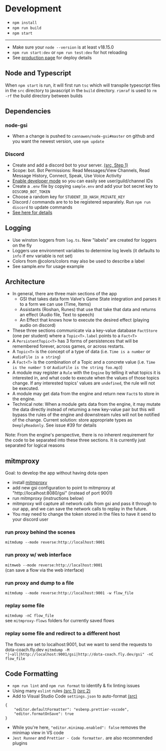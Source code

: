 # Development

-   `npm install`
-   `npm run build`
-   `npm start`

---

-   Make sure your `node --version` is at least v18.15.0
-   `npm run start:dev` or `npm run test:dev` for hot reloading
-   See [production page](production.md) for deploy details

## Node and Typescript

When `npm start` is run, it will first run `tsc` which will transpile typescript files in the `src` directory to javascript in the `build` directory. `rimraf` is used to `rm -rf` the build directory between builds

## Dependencies

### node-gsi

-   When a change is pushed to `cannawen/node-gsi#master` on github and you want the newest version, use `npm update`

### Discord

-   Create and add a discord bot to your server. [(src, Step 1)](https://www.digitalocean.com/community/tutorials/how-to-build-a-discord-bot-with-node-js)
-   Scope: bot. Bot Permissions: Read Messages/View Channels, Read Message History, Connect, Speak, Use Voice Activity
-   [Enable developer mode](https://support.discord.com/hc/en-us/articles/206346498) so you can easily see user/guild/channel IDs
-   Create a `.env` file by copying `sample.env` and add your bot secret key to `DISCORD_BOT_TOKEN`
-   Choose a random key for `STUDENT_ID_HASH_PRIVATE_KEY`
-   Discord / commands are to to be registered separately. Run `npm run discord` to update commands
-   [See here for details](https://discordjs.guide/creating-your-bot/command-deployment.html#command-registration)

## Logging

-   Use winston loggers from `log.ts`. New "labels" are created for loggers on the fly
-   Loggers use environment variables to determine log levels (it defaults to `info` if env variable is not set)
-   Colors from @colors/colors may also be used to describe a label
-   See sample.env for usage example

## Architecture

-   In general, there are three main sections of the app
    -   GSI that takes data form Valve's Game State integration and parses it to a form we can use (Time, Items)
    -   Assistants (Roshan, Runes) that use that take that data and returns an effect (Audio file, Text to speech)
    -   An Effect that knows how to execute the desired effect (playing audio on discord)
-   These three sections communicate via a key-value database `FactStore` (one per student) where a `Topic<T>.label` points to a `Fact<T>`
-   A `PersistentTopic<T>` has 3 forms of persistences that will be remembered forever, across games, or across restarts.
-   A `Topic<T>` is the concept of a type of data (i.e. `Time is a number` or `AudioFile is a string`)
-   A `Fact<T>` is the combination of a Topic and a concrete value (i.e. `Time is the number 5` or `AudioFile is the string foo.mp3`)
-   A module may register a `Rule` with the `Engine` by telling it what topics it is interested in, and what code to execute when the values of those topics change. If any interested topics' values are `undefined`, the rule will not be executed.
-   A module may get data from the engine and return new `Fact`s to store in the engine.
-   Technical note: When a module gets data from the engine, it may mutate the data directly instead of returning a new key-value pair but this will bypass the rules of the engine and downstream rules will not be notified of the change. Current solution: store appropriate types as `DeeplyReadonly`. See issue #39 for details

Note: From the engine's perspective, there is no inherent requirement for the code to be separated into these three sections. It is currently just separated for logical reasons

## mitmproxy

Goal: to develop the app without having dota open

-   install [mitmproxy](https://mitmproxy.org/)
-   add new gsi configuration to point to mitmproxy at "http://localhost:8080/gsi" (instead of port 9001)
-   run mitmproxy (instructions below)
-   mitmproxy will capture all network calls from gsi and pass it through to our app, and we can save the network calls to replay in the future.
-   You may need to change the token stored in the files to have it send to your discord user

### run proxy behind the scenes

`mitmdump --mode reverse:http://localhost:9001`

### run proxy w/ web interface

`mitmweb --mode reverse:http://localhost:9001`  
(can save a flow via the web interface)

### run proxy and dump to a file

`mitmdump --mode reverse:http://localhost:9001 -w flow_file`

### replay some file

`mitmdump -nC flow_file`  
see `mitmproxy-flows` folders for currently saved flows

### replay some file and redirect to a different host

The flows are set to localhost:9001, but we want to send the requests to dota-coach.fly.dev
`mitmdump -M "|~all|http://localhost:9001/gsi|http://dota-coach.fly.dev/gsi" -nC flow_file`

## Code Formatting

-   `npm run lint` and `npm run format` to identify & fix linting issues
-   Using many `eslint` rules [(src 1)](https://eslint.org/docs/latest/rules/) [(src 2)](https://eslint-config.netlify.app/rules/yield-star-spacing)
-   Add to Visual Studio Code `settings.json` to auto-format [(src)](https://daveceddia.com/vscode-use-eslintrc/#:~:text=Configure%20VSCode%20Settings%20to%20use%20ESLint%20for%20Formatting&text=Click%20that%20tiny%20icon%20in,paper%20with%20a%20little%20arrow.&text=The%20first%20one%20turns%20on,it%2C%20we're%20done.)

```
{
    "editor.defaultFormatter": "esbenp.prettier-vscode",
    "editor.formatOnSave": true
}
```

-   While you're here, `"editor.minimap.enabled": false` removes the minimap view in VS code
-   `Jest Runner` and `Prettier - Code formatter.` are also recommended plugins
